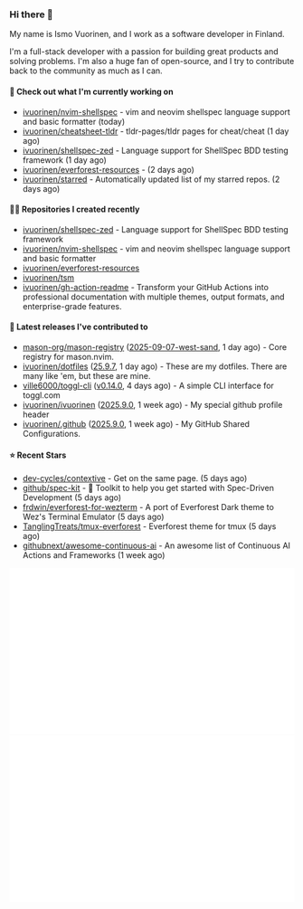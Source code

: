 
### Hi there 👋

My name is Ismo Vuorinen, and I work as a software developer in Finland.

I'm a full-stack developer with a passion for building great products and solving problems.
I'm also a huge fan of open-source, and I try to contribute back to the community as much as I can.

#### 👷 Check out what I'm currently working on

- [ivuorinen/nvim-shellspec](https://github.com/ivuorinen/nvim-shellspec) - vim and neovim shellspec language support and basic formatter (today)
- [ivuorinen/cheatsheet-tldr](https://github.com/ivuorinen/cheatsheet-tldr) - tldr-pages/tldr pages for cheat/cheat (1 day ago)
- [ivuorinen/shellspec-zed](https://github.com/ivuorinen/shellspec-zed) - Language support for ShellSpec BDD testing framework (1 day ago)
- [ivuorinen/everforest-resources](https://github.com/ivuorinen/everforest-resources) -  (2 days ago)
- [ivuorinen/starred](https://github.com/ivuorinen/starred) - Automatically updated list of my starred repos. (2 days ago)

#### 👨‍💻 Repositories I created recently

- [ivuorinen/shellspec-zed](https://github.com/ivuorinen/shellspec-zed) - Language support for ShellSpec BDD testing framework
- [ivuorinen/nvim-shellspec](https://github.com/ivuorinen/nvim-shellspec) - vim and neovim shellspec language support and basic formatter
- [ivuorinen/everforest-resources](https://github.com/ivuorinen/everforest-resources)
- [ivuorinen/tsm](https://github.com/ivuorinen/tsm)
- [ivuorinen/gh-action-readme](https://github.com/ivuorinen/gh-action-readme) - Transform your GitHub Actions into professional documentation with multiple themes, output formats, and enterprise-grade features.

#### 🚀 Latest releases I've contributed to

- [mason-org/mason-registry](https://github.com/mason-org/mason-registry) ([2025-09-07-west-sand](https://github.com/mason-org/mason-registry/releases/tag/2025-09-07-west-sand), 1 day ago) - Core registry for mason.nvim.
- [ivuorinen/dotfiles](https://github.com/ivuorinen/dotfiles) ([25.9.7](https://github.com/ivuorinen/dotfiles/releases/tag/25.9.7), 1 day ago) - These are my dotfiles. There are many like &#39;em, but these are mine.
- [ville6000/toggl-cli](https://github.com/ville6000/toggl-cli) ([v0.14.0](https://github.com/ville6000/toggl-cli/releases/tag/v0.14.0), 4 days ago) - A simple CLI interface for toggl.com
- [ivuorinen/ivuorinen](https://github.com/ivuorinen/ivuorinen) ([2025.9.0](https://github.com/ivuorinen/ivuorinen/releases/tag/2025.9.0), 1 week ago) - My special github profile header
- [ivuorinen/.github](https://github.com/ivuorinen/.github) ([2025.9.0](https://github.com/ivuorinen/.github/releases/tag/2025.9.0), 1 week ago) - My GitHub Shared Configurations.

#### ⭐ Recent Stars

- [dev-cycles/contextive](https://github.com/dev-cycles/contextive) - Get on the same page. (5 days ago)
- [github/spec-kit](https://github.com/github/spec-kit) - 💫 Toolkit to help you get started with Spec-Driven Development (5 days ago)
- [frdwin/everforest-for-wezterm](https://github.com/frdwin/everforest-for-wezterm) - A port of Everforest Dark theme to Wez&#39;s Terminal Emulator (5 days ago)
- [TanglingTreats/tmux-everforest](https://github.com/TanglingTreats/tmux-everforest) - Everforest theme for tmux (5 days ago)
- [githubnext/awesome-continuous-ai](https://github.com/githubnext/awesome-continuous-ai) - An awesome list of Continuous AI Actions and Frameworks (1 week ago)



<picture>
  <source srcset="https://raw.githubusercontent.com/ivuorinen/github-stats/master/generated/overview.svg#gh-dark-mode-only" media="(prefers-color-scheme: dark)" />
  <img src="https://raw.githubusercontent.com/ivuorinen/github-stats/master/generated/overview.svg#gh-light-mode-only" alt="Overview of my activity" />
</picture>
<picture>
  <source srcset="https://raw.githubusercontent.com/ivuorinen/github-stats/master/generated/languages.svg#gh-dark-mode-only" media="(prefers-color-scheme: dark)" />
  <img src="https://raw.githubusercontent.com/ivuorinen/github-stats/master/generated/languages.svg#gh-light-mode-only" alt="Languages I have been using" />
</picture>


